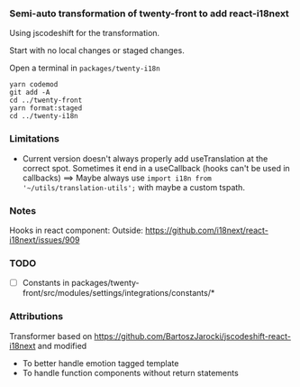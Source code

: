 ### Semi-auto transformation of twenty-front to add react-i18next

Using jscodeshift for the transformation.

Start with no local changes or staged changes.

Open a terminal in `packages/twenty-i18n`

```shell
yarn codemod
git add -A
cd ../twenty-front
yarn format:staged
cd ../twenty-i18n
```

### Limitations

- Current version doesn't always properly add useTranslation at the correct spot. Sometimes it end in a useCallback (hooks can't be used in callbacks) ==> Maybe
  always use `import i18n from '~/utils/translation-utils';` with maybe a custom tspath.

### Notes

Hooks in react component:
Outside: https://github.com/i18next/react-i18next/issues/909

### TODO

- [ ] Constants in packages/twenty-front/src/modules/settings/integrations/constants/*

### Attributions

Transformer based on https://github.com/BartoszJarocki/jscodeshift-react-i18next and modified

- To better handle emotion tagged template
- To handle function components without return statements